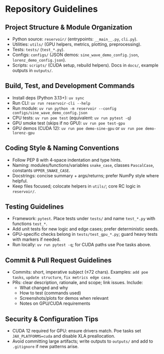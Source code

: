 # Repository Guidelines

## Project Structure & Module Organization
- Python source: `reservoir/` (entrypoints: `__main__.py`, `cli.py`).
- Utilities: `utils/` (GPU helpers, metrics, plotting, preprocessing).
- Tests: `tests/` (`test_*.py`).
- Configs: `configs/` (JSON demos: `sine_wave_demo_config.json`, `lorenz_demo_config.json`).
- Scripts: `scripts/` (CUDA setup, rebuild helpers). Docs in `docs/`, example outputs in `outputs/`.

## Build, Test, and Development Commands
- Install deps (Python 3.13+): `uv sync`
- Run CLI: `uv run reservoir-cli --help`
- Run module: `uv run python -m reservoir --config configs/sine_wave_demo_config.json`
- CPU tests: `uv run poe test` (equivalent: `uv run pytest -q`)
- GPU smoke test (skips if no GPU): `uv run poe test-gpu`
- GPU demos (CUDA 12): `uv run poe demo-sine-gpu` or `uv run poe demo-lorenz-gpu`

## Coding Style & Naming Conventions
- Follow PEP 8 with 4‑space indentation and type hints.
- Naming: modules/functions/variables `snake_case`, classes `PascalCase`, constants `UPPER_SNAKE_CASE`.
- Docstrings: concise summary + args/returns; prefer NumPy style where helpful.
- Keep files focused; colocate helpers in `utils/`; core RC logic in `reservoir/`.

## Testing Guidelines
- Framework: `pytest`. Place tests under `tests/` and name `test_*.py` with functions `test_*`.
- Add unit tests for new logic and edge cases; prefer deterministic seeds.
- GPU-specific checks belong in `tests/test_gpu_*.py`; guard heavy tests with markers if needed.
- Run locally: `uv run pytest -q`; for CUDA paths use Poe tasks above.

## Commit & Pull Request Guidelines
- Commits: short, imperative subject (≤72 chars). Examples: `add poe tasks`, `update structure`, `fix metrics edge case`.
- PRs: clear description, rationale, and scope; link issues. Include:
  - What changed and why
  - How to test (commands used)
  - Screenshots/plots for demos when relevant
  - Notes on GPU/CUDA requirements

## Security & Configuration Tips
- CUDA 12 required for GPU: ensure drivers match. Poe tasks set `JAX_PLATFORMS=cuda` and disable XLA preallocation.
- Avoid committing large artifacts; write outputs to `outputs/` and add to `.gitignore` if new patterns arise.
